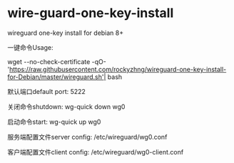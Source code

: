 # wire-guard-one-key-install

wireguard one-key install for debian 8+

一键命令Usage:

wget --no-check-certificate -qO- 'https://raw.githubusercontent.com/rockyzhng/wireguard-one-key-install-for-Debian/master/wireguard.sh'| bash

默认端口default port: 5222

关闭命令shutdown: wg-quick down wg0

启动命令start: wg-quick up wg0

服务端配置文件server config: /etc/wireguard/wg0.conf

客户端配置文件client config: /etc/wireguard/wg0-client.conf
